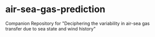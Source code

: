 # air-sea-gas-prediction
Companion Repository for "Deciphering the variability in air-sea gas transfer due to sea state and wind history"
